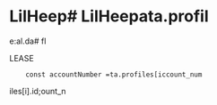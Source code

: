 # LilHeep# LilHeepata.profil
e:al.da# fl

LEASE

        const accountNumber =ta.profiles[iccount_num
                        
iles[i].id;ount_n
